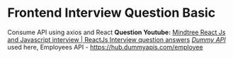 # Frontend Interview Question Basic

Consume API using axios and React
**Question Youtube:** [Mindtree React Js and Javascript interview | ReactJs Interview question answers](https://www.youtube.com/watch?v=RapcagVtB-0)
[_Dummy API_](https://www.dummyapis.com/) used here, Employees API - https://hub.dummyapis.com/employee
